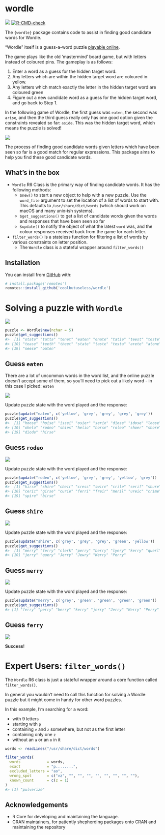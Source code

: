 
<!-- README.md is generated from README.Rmd. Please edit that file -->

# wordle

<!-- badges: start -->

![](https://img.shields.io/badge/cool-useless-green.svg)
[![R-CMD-check](https://github.com/coolbutuseless/wordle/workflows/R-CMD-check/badge.svg)](https://github.com/coolbutuseless/wordle/actions)
<!-- badges: end -->

The `{wordle}` package contains code to assist in finding good candidate
words for Wordle.

“Wordle” itself is a guess-a-word puzzle [playable
online](https://www.powerlanguage.co.uk/wordle/).

The game plays like the old ‘mastermind’ board game, but with letters
instead of coloured pins. The gameplay is as follows:

1.  Enter a word as a guess for the hidden target word.
2.  Any letters which are within the hidden target word are coloured in
    yellow.
3.  Any letters which match exactly the letter in the hidden target word
    are coloured green
4.  Figure out a new candidate word as a guess for the hidden target
    word, and go back to Step 1.

In the following game of Wordle, the first guess was `eaten`, the second
was `arise`, and then the third guess really only has one good option
given the constraints revealed so far: `aside`. This was the hidden
target word, which means the puzzle is solved!

<img src="man/figures/eg.png" />

The process of finding good candidate words given letters which have
been seen so far is a good match for regular expressions. This package
aims to help you find these good candidate words.

## What’s in the box

-   `Wordle` R6 Class is the primary way of finding candidate words. It
    has the following methods:
    -   `$new()` to start a new object to help with a new puzzle. Use
        the `word_file` argument to set the location of a list of words
        to start with. This defaults to `/usr/share/dict/words` (which
        should work on macOS and many unix-ish systems).
    -   `$get_suggestions()` to get a list of candidate words given the
        words and responses that have been seen so far
    -   `$update()` to notify the object of what the latest `word` was,
        and the colour responses received back from the game for each
        letter.
-   `filter_words()` is a stateless function for filtering a list of
    words by various constraints on letter position.
    -   The `Wordle` class is a stateful wrapper around `filter_words()`

## Installation

You can install from [GitHub](https://github.com/coolbutuseless/wordle)
with:

``` r
# install.package('remotes')
remotes::install_github('coolbutuseless/wordle')
```

# Solving a puzzle with `Wordle`

<img src="man/figures/00.png" />

``` r
puzzle <- Wordle$new(nchar = 5)
puzzle$get_suggestions()
#>  [1] "otate" "tatta" "tenet" "eaten" "enate" "tatie" "teest" "teste" "setae"
#> [10] "tease" "teeth" "theet" "state" "taste" "testa" "arete" "atone" "eater"
#> [19] "neese" "oaten"
```

## Guess `eaten`

There are a lot of uncommon words in the word list, and the online
puzzle doesn’t accept some of them, so you’ll need to pick out a likely
word - in this case I picked: `eaten`

<img src="man/figures/01.png" />

Update puzzle state with the word played and the response:

``` r
puzzle$update("eaten", c('yellow', 'grey', 'grey', 'grey', 'grey'))
puzzle$get_suggestions()
#>  [1] "hoose" "hoise" "issei" "osier" "serio" "diose" "idose" "loose" "oside"
#> [10] "ohelo" "rodeo" "shies" "helio" "horse" "roleo" "shoer" "shore" "cooer"
#> [19] "diode" "hirse"
```

## Guess `rodeo`

<img src="man/figures/02.png" />

Update puzzle state with the word played and the response:

``` r
puzzle$update("rodeo", c('yellow', 'grey', 'grey', 'yellow', 'grey'))
puzzle$get_suggestions()
#>  [1] "hirse" "shire" "cheir" "cress" "swire" "crile" "serif" "shure" "cerci"
#> [10] "ceric" "girse" "curie" "ferri" "freir" "meril" "ureic" "crime" "fresh"
#> [19] "spire" "birse"
```

## Guess `shire`

<img src="man/figures/03.png" />

Update puzzle state with the word played and the response:

``` r
puzzle$update("shire", c('grey', 'grey', 'grey', 'green', 'yellow'))
puzzle$get_suggestions()
#>  [1] "merry" "ferry" "clerk" "perry" "berry" "lyery" "kerry" "querl" "becry"
#> [10] "jerry" "query" "Jerry" "Jewry" "Kerry" "Perry"
```

## Guess `merry`

<img src="man/figures/04.png" />

Update puzzle state with the word played and the response:

``` r
puzzle$update("merry", c('grey', 'green', 'green', 'green', 'green'))
puzzle$get_suggestions()
#> [1] "ferry" "perry" "berry" "kerry" "jerry" "Jerry" "Kerry" "Perry"
```

## Guess `ferry`

<img src="man/figures/05.png" />

**Success!**

# Expert Users: `filter_words()`

The `Wordle` R6 class is just a stateful wrapper around a core function
called `filter_words()`.

In general you wouldn’t need to call this function for solving a Wordle
puzzle but it might come in handy for other word puzzles.

In this example, I’m searching for a word:

-   with 9 letters
-   starting with `p`
-   containing `v` and `z` somewhere, but not as the first letter
-   containing only one `z`
-   without an `a` or an `o` in it

``` r
words <- readLines("/usr/share/dict/words")

filter_words(
  words            = words,
  exact            = "p........",
  excluded_letters = "ao",
  wrong_spot       = c("vz", "", "", "", "", "", "", "", ""),
  known_count      = c(z = 1)
)
#> [1] "pulverize"
```

## Acknowledgements

-   R Core for developing and maintaining the language.
-   CRAN maintainers, for patiently shepherding packages onto CRAN and
    maintaining the repository
